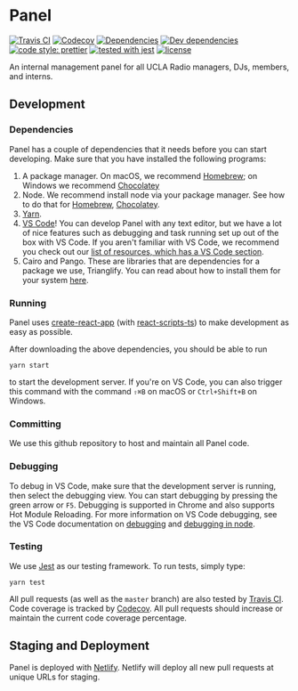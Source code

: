# Panel

[![Travis CI](https://img.shields.io/travis/uclaradio/panel.svg?style=flat)](https://travis-ci.org/uclaradio/panel)
[![Codecov](https://img.shields.io/codecov/c/github/uclaradio/panel.svg)](https://codecov.io/github/uclaradio/panel)
[![Dependencies](https://david-dm.org/uclaradio/panel/status.svg?style=flat)](https://david-dm.org/uclaradio/panel)
[![Dev dependencies](https://david-dm.org/uclaradio/panel/dev-status.svg?style=flat)](https://david-dm.org/uclaradio/panel?type=dev)
[![code style: prettier](https://img.shields.io/badge/code_style-prettier-ff69b4.svg?style=flat)](https://github.com/prettier/prettier)
[![tested with jest](https://img.shields.io/badge/tested_with-jest-99424f.svg?style=flat)](https://github.com/facebook/jest)
[![license](https://img.shields.io/github/license/uclaradio/panel.svg)]()

An internal management panel for all UCLA Radio managers, DJs, members, and interns.

## Development

### Dependencies

Panel has a couple of dependencies that it needs before you can start developing. Make sure that you have installed the following programs:

1. A package manager. On macOS, we recommend [Homebrew](https://brew.sh); on Windows we recommend [Chocolatey](https://chocolatey.org)
2. Node. We recommend install node via your package manager. See how to do that for [Homebrew](http://brewformulas.org/Node), [Chocolatey](https://chocolatey.org/packages/nodejs).
3. [Yarn](https://yarnpkg.com/en/docs/install).
4. [VS Code](https://code.visualstudio.com)! You can develop Panel with any text editor, but we have a lot of nice features such as debugging and task running set up out of the box with VS Code. If you aren't familiar with VS Code, we recommend you check out our [list of resources, which has a VS Code section](https://github.com/uclaradio/resources#vs-code).
5. Cairo and Pango. These are libraries that are dependencies for a package we use, Trianglify. You can read about how to install them for your system [here](https://github.com/Automattic/node-canvas#installation).

### Running

Panel uses [create-react-app](https://github.com/facebook/create-react-app) (with [react-scripts-ts](https://www.npmjs.com/package/react-scripts-ts)) to make development as easy as possible.

After downloading the above dependencies, you should be able to run

```shell
yarn start
```

to start the development server. If you're on VS Code, you can also trigger this command with the command `⇧⌘B` on macOS or `Ctrl+Shift+B` on Windows.

### Committing

We use this github repository to host and maintain all Panel code.

### Debugging

To debug in VS Code, make sure that the development server is running, then select the debugging view. You can start debugging by pressing the green arrow or `F5`. Debugging is supported in Chrome and also supports Hot Module Reloading. For more information on VS Code debugging, see the VS Code documentation on [debugging](https://code.visualstudio.com/Docs/editor/debugging) and [debugging in node](https://code.visualstudio.com/docs/nodejs/nodejs-debugging).

### Testing

We use [Jest](https://facebook.github.io/jest/) as our testing framework. To run tests, simply type:

```shell
yarn test
```

All pull requests (as well as the `master` branch) are also tested by [Travis CI](https://travis-ci.org/uclaradio/panel). Code coverage is tracked by [Codecov](https://codecov.io/gh/uclaradio/panel). All pull requests should increase or maintain the current code coverage percentage.

## Staging and Deployment

Panel is deployed with [Netlify](https://app.netlify.com/sites/uclaradio-panel). Netlify will deploy all new pull requests at unique URLs for staging.
